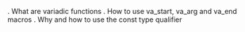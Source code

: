 . What are variadic functions
. How to use va_start, va_arg and va_end macros
. Why and how to use the const type qualifier

